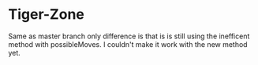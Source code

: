 # Tiger-Zone

Same as master branch only difference is that is is still using the inefficent method with possibleMoves. I couldn't make it work with the new method yet.
